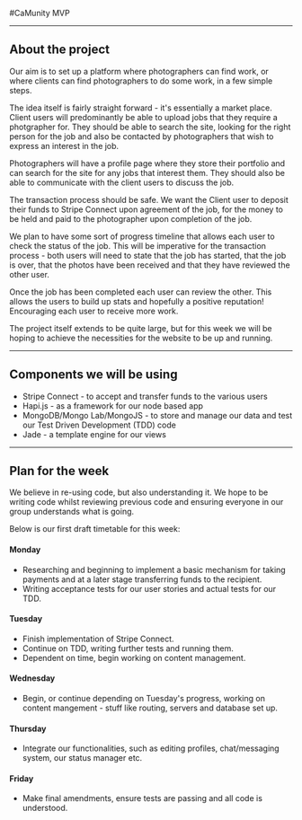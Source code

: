 #CaMunity MVP

------

## About the project

Our aim is to set up a platform where photographers can find work, or where clients can find photographers to do some work, in a few simple steps.

The idea itself is fairly straight forward - it's essentially a market place. Client users will predominantly be able to upload jobs that they require a photgrapher for. They should be able to search the site, looking for the right person for the job and also be contacted by photographers that wish to express an interest in the job.

Photographers will have a profile page where they store their portfolio and can search for the site for any jobs that interest them. They should also be able to communicate with the client users to discuss the job.

The transaction process should be safe. We want the Client user to deposit their funds to Stripe Connect upon agreement of the job, for the money to be held and paid to the photographer upon completion of the job.

We plan to have some sort of progress timeline that allows each user to check the status of the job. This will be imperative for the transaction process - both users will need to state that the job has started, that the job is over, that the photos have been received and that they have reviewed the other user.

Once the job has been completed each user can review the other. This allows the users to build up stats and hopefully a positive reputation! Encouraging each user to receive more work.

The project itself extends to be quite large, but for this week we will be hoping to achieve the necessities for the website to be up and running.

------

## Components we will be using

* Stripe Connect - to accept and transfer funds to the various users
* Hapi.js - as a framework for our node based app
* MongoDB/Mongo Lab/MongoJS - to store and manage our data and test our Test Driven Development (TDD) code
* Jade - a template engine for our views

------

## Plan for the week

We believe in re-using code, but also understanding it. We hope to be writing code whilst reviewing previous code and ensuring everyone in our group understands what is going.

Below is our first draft timetable for this week:

#### Monday
* Researching and beginning to implement a basic mechanism for taking payments and at a later stage transferring funds to the recipient.
* Writing acceptance tests for our user stories and actual tests for our TDD.

#### Tuesday
* Finish implementation of Stripe Connect.
* Continue on TDD, writing further tests and running them.
* Dependent on time, begin working on content management. 

#### Wednesday
* Begin, or continue depending on Tuesday's progress, working on content mangement - stuff like routing, servers and database set up.

#### Thursday
* Integrate our functionalities, such as editing profiles, chat/messaging system, our status manager etc.

#### Friday
* Make final amendments, ensure tests are passing and all code is understood.
